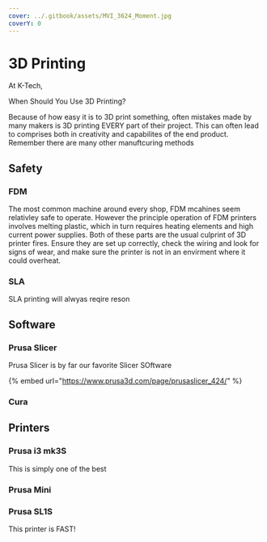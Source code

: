 ```yaml
---
cover: ../.gitbook/assets/MVI_3624_Moment.jpg
coverY: 0
---
```


# 3D Printing

At K-Tech,

When Should You Use 3D Printing?

Because of how easy it is to 3D print something, often mistakes made by many makers is 3D printing EVERY part of their project. This can often lead to comprises both in creativity and capabilites of the end product. Remember there are many other manuftcuring methods

## Safety

### FDM

The most common machine around every shop, FDM mcahines seem relativley safe to operate. However the principle operation of FDM printers involves melting plastic, which in turn requires heating elements and high current power supplies. Both of these parts are the usual culprint of 3D printer fires. Ensure they are set up correctly, check the wiring and look for signs of wear, and make sure the printer is not in an envirment where it could overheat.&#x20;



### SLA

SLA printing will alwyas reqire reson

## Software

### Prusa Slicer

Prusa Slicer is by far our favorite Slicer SOftware&#x20;

{% embed url="https://www.prusa3d.com/page/prusaslicer_424/" %}

### Cura





## Printers

### Prusa i3 mk3S

This is simply one of the best&#x20;



### Prusa Mini





### Prusa SL1S

This printer is FAST!
